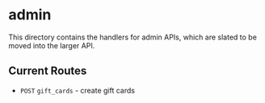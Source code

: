 # admin

This directory contains the handlers for admin APIs, which are slated to be moved into the larger API.

## Current Routes

- `POST` `gift_cards` - create gift cards